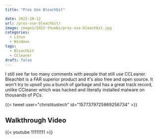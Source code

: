 ```yaml
---
title: "Pros Use Bleachbit"

date: 2022-10-12
url: /pros-use-bleachbit/
image: images/2022-thumbs/pros-use-bleachbit.jpg
categories:
  - Linux
  - Windows
tags:
  - Bleachbit
  - CCleaner
draft: false
---
```

I still see far too many comments with people that still use CCLeaner. Bleachbit is a FAR superior product and it's also free and open source. It won't try to upsell you a bunch of garbage and has a great track record, unlike CCleaner which was hacked and literally installed malware on thousands of PCs. 
<!--more-->

{{< tweet user="christitustech" id="1577379725869256734" >}}






## Walkthrough Video

{{< youtube 11111111 >}}
